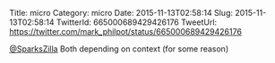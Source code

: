 Title: micro
Category: micro
Date: 2015-11-13T02:58:14
Slug: 2015-11-13T02:58:14
TwitterId: 665000689429426176
TweetUrl: https://twitter.com/mark_philpot/status/665000689429426176

[@SparksZilla](https://twitter.com/SparksZilla) Both depending on context (for some reason)